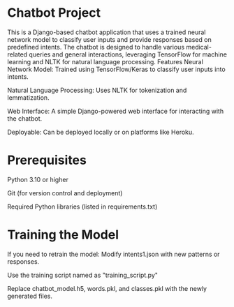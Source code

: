 # Chatbot Project

This is a Django-based chatbot application that uses a trained neural network model to classify user inputs and provide responses based on predefined intents. The chatbot is designed to handle various medical-related queries and general interactions, leveraging TensorFlow for machine learning and NLTK for natural language processing.
Features
Neural Network Model: Trained using TensorFlow/Keras to classify user inputs into intents.

Natural Language Processing: Uses NLTK for tokenization and lemmatization.

Web Interface: A simple Django-powered web interface for interacting with the chatbot.

Deployable: Can be deployed locally or on platforms like Heroku.

# **Prerequisites**

Python 3.10 or higher

Git (for version control and deployment)

Required Python libraries (listed in requirements.txt)

# **Training the Model**

If you need to retrain the model:
Modify intents1.json with new patterns or responses.

Use the training script named as "training_script.py"

Replace chatbot_model.h5, words.pkl, and classes.pkl with the newly generated files.



